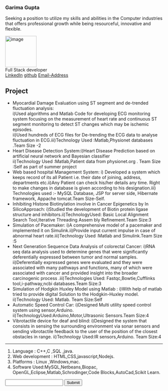 <!doctype html>
<html>
<head>
    <meta charset="utf-8">
    <link rel="stylesheet" href="/css/bootstrap.css">
    <link rel="stylesheet" href="https://fonts.googleapis.com/css?family=Tangerine" >
</head>
<body>
<div class="container">

<h3>Garima Gupta</h3>
<p>Seeking a position to utilize my skills and abilities in the Computer industries that offers professional growth while being resourceful, innovative and flexible.</p>

<div class="imagediv">
    <a><img class="myimage" height="100px" width="100px" src="images/garima.jpg" alt="image"></a>
    <figcaption>Full Stack developer</figcaption>
    <a href="https://www.linkedin.com/in/garima-gupta-85a11b94/">LinkedIn</a>
    <a href="https://github.com/milrim">github</a>
    <a href="ibm2013022@iiita.ac.in">Email-Address</a>
</div>

<div id="Projects">
    <h2>Project</h2>
</div>
<div class="projectlist">
<ul>
    <li>Myocardial Damage Evaluation using ST segment and de-trended fluctuation analysis:<br> i)Used algorithms and Matlab Code for developing ECG monitoring system focusing on the measurement of heart rate and continuous ST segment monitoring to detect ST changes which may be ischemic episodes.</br>
        ii)Used hundreds of ECG files for De-trending the ECG data to analyse fluctuation in ECG.iii)Technology Used :Matlab,Physionet databases .Team Size -2</li>
    <li>Heart Disease Detection System:i)Heart Disease Prediction based on artificial neural network and Bayesian classifier<br>ii)Technology Used :Matlab,Patient data from physionet.org .
        Team Size :Self as part of summer project</br></li>
    <li>Web based hospital Management System: i) Developed a system which keeps record of its all Patient i.e. their date of joining, address, departments etc.ii)Any Patient can check his/her details any time. Right to make changes in database is given according to his designation.iii) Technologies used :- MySQL Database, JSP for server side, Hibernate framework, Appache tomcat.Team Size-Self.</li>
    <li>Inhibiting Histone Biotinylation involve in Cancer Epigenetics by In SilicoApproach: i)Studied the development of Biotin protein ligase structure
        and inhibitors.ii)TechnologyUsed: Basic Local Alignment Search Tool,Iterative Threading Assem bly Refinement.Team Size:3</li>
    <li>Simulation of Pacemaker: i)A comprehensive model of a pacemaker and implemented it on Simulink.ii)Provide input current impulse in case of abnormal heart rate.iii)Technology Used :Matlab and Simulink.Team Size :5</li>
    <li>Next Generation Sequence Data Analysis of colorectal Cancer: i)RNA seq data analysis used to determine genes that were significantly deferentially expressed between tumor and normal samples. ii)Deferentially expressed genes were evaluated and they were associated with many pathways and functions, many of which were associated with cancer and provided insight into the broader carcinogenic process
        .iii)Technologies Used: Fastqc,Bowtie,Cufflinks tool,i-pathway,ncbi databases.Team Size:3</li>
    <li>Simulation of Hodgkin Huxley Model using Matlab : i)With help of matlab tried to provide digital Solution to the Hodgkin-Huxley model.
        ii)Technology Used: Matlab. Team Size:Self</li>
    <li>Automatic Speed Control Car: i)Designed Multi utility speed control system using sensor,Arduino.
        ii)TechnologyUsed:Arduino,Motor,Ultrasonic Sensors.Team Size:4</li>
    <li>Vibrotactile device for deaf and blind: i)Designed the system that consists in sensing the surrounding environment via sonar sensors and sending vibrotactile feedback to the user of the position of the closest obstacles in range.
        ii)Technology Used:IR sensors,Arduino. Team Size:4</li>
</ul>
    <hr>
    <ol>
        <li>Language : C++,C ,SQL ,java. </li>
        <li>Web development : HTML,CSS,javascript,Nodejs.</li>
        <li>Platforms : Linux ,Windows,mac.</li>
        <li> Software Used:MySQL,Netbeans,Biopac, OpenGL,Eclipse,Matlab,Schrodinger,Code Blocks,AutoCad,Scikit Learn.</li>
    </ol>
</div>
<div class="forms">
    <forms>
        <input type="text">
        <input type="submit">
    </forms>
</div>
</div>
</body>
</html>
